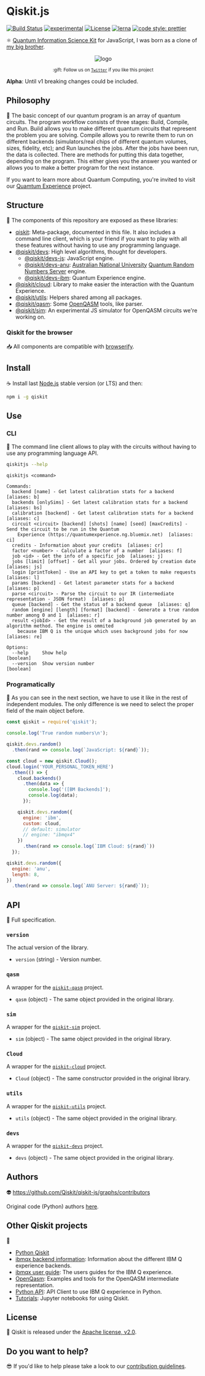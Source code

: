 # Qiskit.js

[![Build Status](https://travis-ci.com/Qiskit/qiskit-js.svg?branch=master)](https://travis-ci.com/Qiskit/qiskit-js)
[![experimental](http://badges.github.io/stability-badges/dist/experimental.svg)](http://github.com/badges/stability-badges)
[![License](https://img.shields.io/badge/License-Apache%202.0-blue.svg)](https://opensource.org/licenses/Apache-2.0)
[![lerna](https://img.shields.io/badge/maintained%20with-lerna-cc00ff.svg)](https://lernajs.io/)
[![code style: prettier](https://img.shields.io/badge/code_style-prettier-ff69b4.svg?style=flat-square)](https://github.com/prettier/prettier)

:atom_symbol: [Quantum Information Science Kit](https://qiskit.org) for JavaScript, I was born as a clone of [my big brother](https://github.com/Qiskit/qiskit-sdk-py).

<div align="center">
	<p>
    <img src="https://diego-plan9.github.io/_static/qiskit-logo-white-no-margin.gif" alt="logo">
	</p>
	<p>
		<sub>:gift: Follow us on <a href="https://twitter.com/qiskit"><code>Twitter</code></a> if you like this project</sub>
	</p>
</div>

**Alpha**: Until v1 breaking changes could be included.

## Philosophy

:orange_book: The basic concept of our quantum program is an array of quantum circuits. The program workflow consists of three stages: Build, Compile, and Run. Build allows you to make different quantum circuits that represent the problem you are solving. Compile allows you to rewrite them to run on different backends (simulators/real chips of different quantum volumes, sizes, fidelity, etc); and Run launches the jobs. After the jobs have been run, the data is collected. There are methods for putting this data together, depending on the program. This either gives you the answer you wanted or allows you to make a better program for the next instance.

If you want to learn more about Quantum Computing, you're invited to visit our [Quamtum Experience](https://quantumexperience.ng.bluemix.net) project.

## Structure

:handbag: The components of this repository are exposed as these libraries:

* [qiskit](./packages/qiskit): Meta-package, documented in this file. It also includes a command line client, which is your friend if you want to play with all these features without having to use any programming language.
* [@qiskit/devs](./packages/qiskit-devs): High level algorithms, thought for developers.
  * [@qiskit/devs-js](./packages/qiskit-devs-js): JavaScript engine.
  * [@qiskit/devs-anu](./packages/qiskit-devs-anu): [Australian National University](http://www.anu.edu.au) [Quantum Random Numbers Server](https://qrng.anu.edu.au) engine.
  * [@qiskit/devs-ibm](./packages/qiskit-devs-ibm): Quantum Experience engine.
* [@qiskit/cloud](./packages/qiskit-cloud): Library to make easier the interaction with the Quantum Experience.
* [@qiskit/utils](./packages/qiskit-utils): Helpers shared among all packages.
* [@qiskit/qasm](./packages/qiskit-qasm): Some [OpenQASM](https://github.com/IBM/qiskit-openqasm) tools, like parser.
* [@qiskit/sim](./packages/qiskit-sim): An experimental JS simulator for OpenQASM circuits we're working on.

### Qiskit for the browser

:inbox_tray: All components are compatible with [browserify](http://browserify.org).

## Install

:coffee: Install last [Node.js](https://nodejs.org/download) stable version (or LTS) and then:

```sh
npm i -g qiskit
```

## Use

### CLI

:rocket: The command line client allows to play with the circuits without having to use any programming language API.

```sh
qiskitjs --help
```
```
qiskitjs <command>

Commands:
  backend [name] - Get latest calibration stats for a backend  [aliases: b]
  backends [onlySims] - Get latest calibration stats for a backend  [aliases: bs]
  calibration [backend] - Get latest calibration stats for a backend  [aliases: c]
  circuit <circuit> [backend] [shots] [name] [seed] [maxCredits] - Send the circuit to be run in the Quantum
  	Experience (https://quantumexperience.ng.bluemix.net)  [aliases: ci]
  credits - Information about your credits  [aliases: cr]
  factor <number> - Calculate a factor of a number  [aliases: f]
  job <id> - Get the info of a specific job  [aliases: j]
  jobs [limit] [offset] - Get all your jobs. Ordered by creation date  [aliases: js]
  login [printToken] - Use an API key to get a token to make requests  [aliases: l]
  params [backend] - Get latest parameter stats for a backend  [aliases: p]
  parse <circuit> - Parse the circuit to our IR (intermediate representation - JSON format)  [aliases: p]
  queue [backend] - Get the status of a backend queue  [aliases: q]
  random [engine] [length] [format] [backend] - Generate a true random number among 0 and 1  [aliases: r]
  result <jobId> - Get the result of a background job generated by an algorithm method. The engine is ommited
  	because IBM Q is the unique which uses background jobs for now  [aliases: re]

Options:
  --help     Show help                                                 [boolean]
  --version  Show version number                                       [boolean]
```

### Programatically

:pencil: As you can see in the next section, we have to use it like in the rest of independent modules. The only difference is we need to select the proper field of the main object before.

```js
const qiskit = require('qiskit');

console.log('True random numbers\n');

qiskit.devs.random()
  .then(rand => console.log(`JavaScript: ${rand}`));

const cloud = new qiskit.Cloud();
cloud.login('YOUR_PERSONAL_TOKEN_HERE')
  .then(() => {
    cloud.backends()
      .then(data => {
        console.log('([BM Backends]');
        console.log(data);
      });

    qiskit.devs.random({
      engine: 'ibm',
      custom: cloud,
      // default: simulator
      // engine: "ibmqx4"
    })
      .then(rand => console.log(`IBM Cloud: ${rand}`))
  });

qiskit.devs.random({
  engine: 'anu',
  length: 8,
})
  .then(rand => console.log(`ANU Server: ${rand}`));
```

## API

:eyes: Full specification.

### `version`

The actual version of the library.

* `version` (string) - Version number.

### `qasm`

A wrapper for the [`qiskit-qasm`](./packages/qiskit-qasm) project.

* `qasm` (object) - The same object provided in the original library.

### `sim`

A wrapper for the [`qiskit-sim`](./packages/qiskit-sim) project.

* `sim` (object) - The same object provided in the original library.

### `Cloud`

A wrapper for the [`qiskit-cloud`](./packages/qiskit-cloud) project.

* `Cloud` (object) - The same constructor provided in the original library.

### `utils`

A wrapper for the [`qiskit-utils`](./packages/qiskit-utils) project.

* `utils` (object) - The same object provided in the original library.

### `devs`

A wrapper for the [`qiskit-devs`](./packages/qiskit-devs) project.

* `devs` (object) - The same object provided in the original library.

## Authors

:alien: https://github.com/Qiskit/qiskit-js/graphs/contributors

Original code (Python) authors [here](https://github.com/Qiskit/qiskit-sdk-py#authors-alphabetical).

## Other Qiskit projects

:school_satchel:

* [Python Qiskit](https://github.com/Qiskit/qiskit-sdk-py.git>)
* [ibmqx backend information](https://github.com/Qiskit/ibmqx-backend-information): Information about the different IBM Q experience backends.
* [ibmqx user guide](https://github.com/Qiskit/ibmqx-user-guides): The users guides for the IBM Q experience.
* [OpenQasm](https://github.com/Qiskit/openqasm): Examples and tools for the OpenQASM intermediate representation.
* [Python API](https://github.com/Qiskit/qiskit-api-py): API Client to use IBM Q experience in Python.
* [Tutorials](https://github.com/Qiskit/qiskit-tutorial): Jupyter notebooks for using Qiskit.

## License

:penguin: Qiskit is released under the [Apache license, v2.0](https://www.apache.org/licenses/LICENSE-2.0).

## Do you want to help?

:sunglasses: If you'd like to help please take a look to our [contribution guidelines](./CONTRIBUTING.md).
